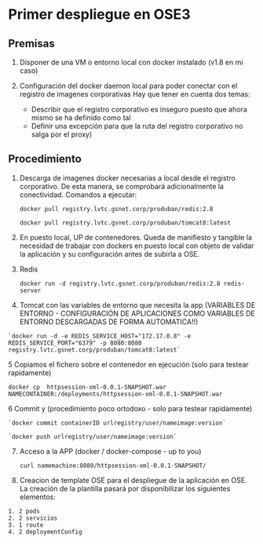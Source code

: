 # Primer despliegue en OSE3

## Premisas
  1. Disponer de una VM o entorno local con docker instalado (v1.8 en mi caso)
  
  2. Configuración del docker daemon local para poder conectar con el registro de imagenes corporativas
     Hay que tener en cuenta dos temas:

      * Describir que el registro corporativo es inseguro puesto que ahora mismo se ha definido como tal 
      * Definir una excepción para que la ruta del registro corporativo no salga por el proxy)
  

## Procedimiento
  1. Descarga de imagenes docker necesarias a local desde el registro corporativo. De esta manera, se comprobará adicionalmente la conectividad. Comandos a ejecutar:

        `docker pull registry.lvtc.gsnet.corp/produban/redis:2.8`
        
        `docker pull registry.lvtc.gsnet.corp/produban/tomcat8:latest`
  
  2. En puesto local, UP de contenedores. Queda de manifiesto y tangible la necesidad de trabajar con dockers en puesto local con objeto de validar la aplicación y su configuración antes de subirla a OSE. 

  3. Redis   
   
        `docker run -d registry.lvtc.gsnet.corp/produban/redis:2.8 redis-server`  

  4. Tomcat con las variables de entorno que necesita la app (VARIABLES DE ENTORNO - CONFIGURACIÓN DE APLICACIONES COMO VARIABLES DE ENTORNO DESCARGADAS DE FORMA AUTOMATICA!!)
   
    `docker run -d -e REDIS_SERVICE_HOST="172.17.0.8" -e REDIS_SERVICE_PORT="6379" -p 8080:8080    registry.lvtc.gsnet.corp/produban/tomcat8:latest`
    
  5 Copiamos el fichero sobre el contenedor en ejecución (solo para testear rapidamente)
    
`docker cp  httpsession-xml-0.0.1-SNAPSHOT.war NAMECONTAINER:/deployments/httpsession-xml-0.0.1-SNAPSHOT.war`
  
  6 Commit y (procedimiento poco ortodoxo - solo para testear rapidamente)

    `docker commit containerID urlregistry/user/nameimage:version`

    `docker push urlregistry/user/nameimage:version`
    
  7. Acceso a la APP (docker / docker-compose - up to you)

     `curl namemachine:8080/httpsession-xml-0.0.1-SNAPSHOT/`

  4. Creacion de template OSE para el despliegue de la aplicación en OSE. La creación de la plantilla pasará por disponibilizar los siguientes elementos:
  
    1. 2 pods
    2. 2 servicios
    3. 1 route
    4. 2 deploymentConfig
    
   

  

